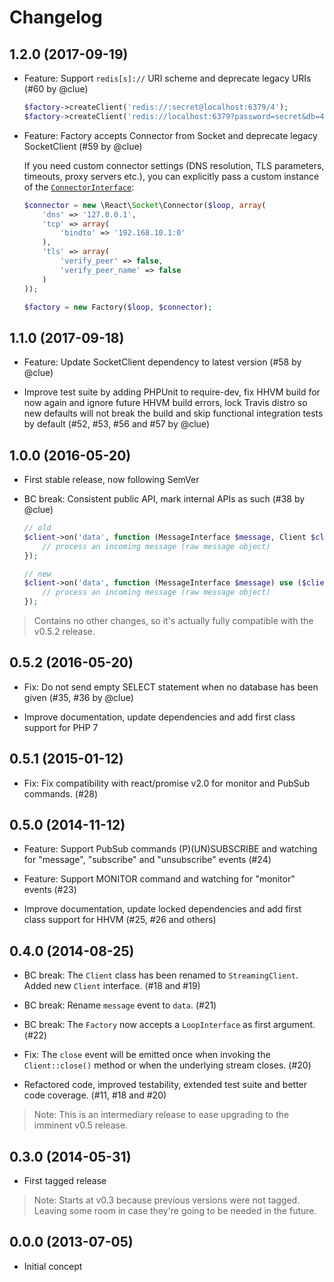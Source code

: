 # Changelog

## 1.2.0 (2017-09-19)

*   Feature: Support `redis[s]://` URI scheme and deprecate legacy URIs
    (#60 by @clue)

    ```php
    $factory->createClient('redis://:secret@localhost:6379/4');
    $factory->createClient('redis://localhost:6379?password=secret&db=4');
    ```

*   Feature: Factory accepts Connector from Socket and deprecate legacy SocketClient
    (#59 by @clue)

    If you need custom connector settings (DNS resolution, TLS parameters, timeouts,
    proxy servers etc.), you can explicitly pass a custom instance of the
    [`ConnectorInterface`](https://github.com/reactphp/socket#connectorinterface):

    ```php
    $connector = new \React\Socket\Connector($loop, array(
        'dns' => '127.0.0.1',
        'tcp' => array(
            'bindto' => '192.168.10.1:0'
        ),
        'tls' => array(
            'verify_peer' => false,
            'verify_peer_name' => false
        )
    ));

    $factory = new Factory($loop, $connector);
    ```

## 1.1.0 (2017-09-18)

* Feature: Update SocketClient dependency to latest version
  (#58 by @clue)

* Improve test suite by adding PHPUnit to require-dev,
  fix HHVM build for now again and ignore future HHVM build errors,
  lock Travis distro so new defaults will not break the build and
  skip functional integration tests by default
  (#52, #53, #56 and #57 by @clue)

## 1.0.0 (2016-05-20)

* First stable release, now following SemVer

* BC break: Consistent public API, mark internal APIs as such
  (#38 by @clue)

  ```php
  // old
  $client->on('data', function (MessageInterface $message, Client $client) {
      // process an incoming message (raw message object)
  });

  // new
  $client->on('data', function (MessageInterface $message) use ($client) {
      // process an incoming message (raw message object)
  });
  ```

> Contains no other changes, so it's actually fully compatible with the v0.5.2 release.

## 0.5.2 (2016-05-20)

* Fix: Do not send empty SELECT statement when no database has been given
  (#35, #36 by @clue)

* Improve documentation, update dependencies and add first class support for PHP 7

## 0.5.1 (2015-01-12)

* Fix: Fix compatibility with react/promise v2.0 for monitor and PubSub commands.
  (#28)

## 0.5.0 (2014-11-12)

* Feature: Support PubSub commands (P)(UN)SUBSCRIBE and watching for "message",
  "subscribe" and "unsubscribe" events
  (#24)

* Feature: Support MONITOR command and watching for "monitor" events
  (#23)

* Improve documentation, update locked dependencies and add first class support for HHVM
  (#25, #26 and others)

## 0.4.0 (2014-08-25)

* BC break: The `Client` class has been renamed to `StreamingClient`.
  Added new `Client` interface.
  (#18 and #19)

* BC break: Rename `message` event to `data`.
  (#21)

* BC break: The `Factory` now accepts a `LoopInterface` as first argument.
  (#22)

* Fix: The `close` event will be emitted once when invoking the `Client::close()`
  method or when the underlying stream closes.
  (#20)

* Refactored code, improved testability, extended test suite and better code coverage.
  (#11, #18 and #20)

> Note: This is an intermediary release to ease upgrading to the imminent v0.5 release.

## 0.3.0 (2014-05-31)

* First tagged release

> Note: Starts at v0.3 because previous versions were not tagged. Leaving some
> room in case they're going to be needed in the future.

## 0.0.0 (2013-07-05)

* Initial concept
